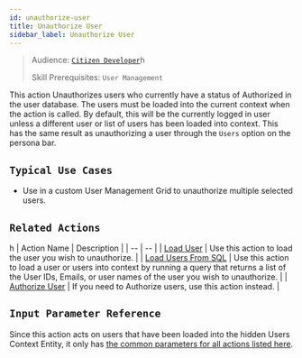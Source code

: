 ```yaml
---
id: unauthorize-user
title: Unauthorize User
sidebar_label: Unauthorize User
---
```


> Audience: [`Citizen Developer`](/audience.md#citizen-developers)h
>
> Skill Prerequisites: `User Management`

This action Unauthorizes users who currently have a status of Authorized in the user database. The users must be loaded into the current context when the action is called. By default, this will be the currently logged in user unless a different user or list of users has been loaded into context. This has the same result as unauthorizing a user through the `Users` option on the persona bar.

## `Typical Use Cases`

- Use in a custom User Management Grid to unauthorize multiple selected users.

## `Related Actions`
h
| Action Name | Description |
| -- | -- |
| [Load User](/actions/load-user.md) | Use this action to load the user you wish to unauthorize. |
| [Load Users From SQL](/actions/load-users-from-sql.md) | Use this action to load a user or users into context by running a query that returns a list of the User IDs, Emails, or user names of the user you wish to unauthorize. |
| [Authorize User](/actions/authorize-user.md) | If you need to Authorize users, use this action instead. |

## `Input Parameter Reference`

Since this action acts on users that have been loaded into the hidden Users Context Entity, it only has [the common parameters for all actions listed here](/actions/common-parameters.md).
